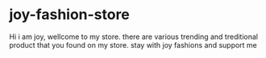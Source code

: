 # joy-fashion-store
Hi i am joy, wellcome to my store. there are various trending and treditional product that you found on my store. stay with joy fashions and support me
